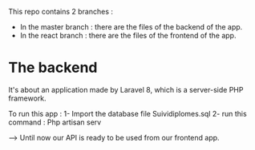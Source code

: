 This repo contains 2 branches :
* In the master branch : there are the files of the backend of the app.
* In the react branch : there are the files of the frontend of the app.

# The backend 
It's about an application made by Laravel 8, which is a server-side PHP framework.

To run this app :
1- Import the database file Suividiplomes.sql
2- run this command : Php artisan serv

--> Until now our API is ready to be used from our frontend app.
